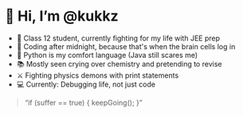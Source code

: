 # 👋 Hi, I’m @kukkz

- 🧠 Class 12 student, currently fighting for my life with JEE prep
- 🌙 Coding after midnight, because that's when the brain cells log in
- 🐍 Python is my comfort language (Java still scares me)
- 📚 Mostly seen crying over chemistry and pretending to revise
- ⚔️ Fighting physics demons with print statements
- 💻 Currently: Debugging life, not just code

> “if (suffer == true) { keepGoing(); }”
